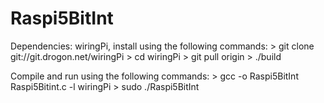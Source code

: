 # Raspi5BitInt

Dependencies:
	wiringPi, install using the following commands:
		> git clone git://git.drogon.net/wiringPi
		> cd wiringPi
		> git pull origin
		> ./build

Compile and run using the following commands:
	> gcc -o Raspi5BitInt Raspi5Bitint.c -l wiringPi
	> sudo ./Raspi5BitInt
